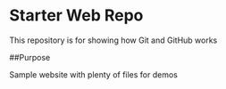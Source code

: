 # Starter Web Repo

This repository is for showing how Git and GitHub works

##Purpose

Sample website with plenty of files for demos
